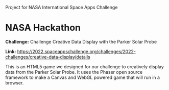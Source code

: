 Project for NASA International Space Apps Challenge

# NASA Hackathon

**Challenge:** Challenge
Creative Data Display with the Parker Solar Probe

**Link:** https://2022.spaceappschallenge.org/challenges/2022-challenges/creative-data-display/details

This is an HTML5 game we designed for our challenge to creatively display data from the Parker Solar Probe. It uses the Phaser open source framework to make a Canvas and WebGL powered game that will run in a browser. 